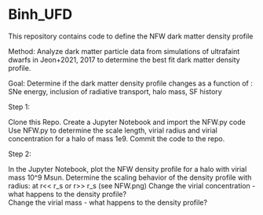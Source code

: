 # Binh_UFD


This repository contains code to define the NFW dark matter density profile

Method: Analyze dark matter particle data from simulations of ultrafaint dwarfs in Jeon+2021, 2017 to determine the best fit dark matter density profile.

Goal: Determine if the dark matter density profile changes as a function of : SNe energy, inclusion of radiative transport, halo mass, SF history

Step 1: 

Clone this Repo.
Create a Jupyter Notebook and import the NFW.py code 
Use NFW.py to determine the scale length, virial radius and virial concentration for a halo of mass 1e9.
Commit the code to the repo.

Step 2:

In the Jupyter Notebook, plot the NFW density profile for a halo with virial mass 10^9 Msun. 
Determine the scaling behavior of the  density profile with radius:  at r<< r_s or r>> r_s (see NFW.png)
Change the virial concentration - what happens to the density profile?  
Change the virial mass - what happens to the density profile?
